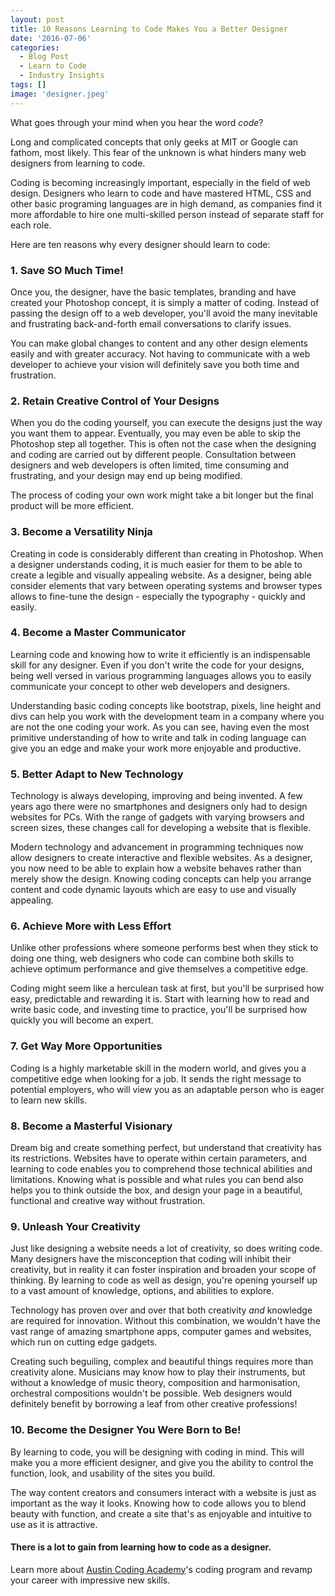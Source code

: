```yaml
---
layout: post
title: 10 Reasons Learning to Code Makes You a Better Designer
date: '2016-07-06'
categories:
  - Blog Post
  - Learn to Code
  - Industry Insights
tags: []
image: 'designer.jpeg'
---
```



What goes through your mind when you hear the word _code_?

Long and complicated concepts that only geeks at MIT or Google can fathom, most likely. This fear of the unknown is what hinders many web designers from learning to code.

Coding is becoming increasingly important, especially in the field of web design. Designers who learn to code and have mastered HTML, CSS and other basic programing languages are in high demand, as companies find it more affordable to hire one multi-skilled person instead of separate staff for each role.



Here are ten reasons why every designer should learn to code:

### **1. Save SO Much Time!**






Once you, the designer, have the basic templates, branding and have created your Photoshop concept, it is simply a matter of coding. Instead of passing the design off to a web developer, you'll avoid the many inevitable and frustrating back-and-forth email conversations to clarify issues.



You can make global changes to content and any other design elements easily and with greater accuracy. Not having to communicate with a web developer to achieve your vision will definitely save you both time and frustration.

### **2. Retain Creative Control of Your Designs**



When you do the coding yourself, you can execute the designs just the way you want them to appear. Eventually, you may even be able to skip the Photoshop step all together. This is often not the case when the designing and coding are carried out by different people. Consultation between designers and web developers is often limited, time consuming and frustrating, and your design may end up being modified.



The process of coding your own work might take a bit longer but the final product will be more efficient.

### **3. Become a Versatility Ninja**






Creating in code is considerably different than creating in Photoshop. When a designer understands coding, it is much easier for them to be able to create a legible and visually appealing website. As a designer, being able consider elements that vary between operating systems and browser types allows to fine-tune the design - especially the typography - quickly and easily.



### **4.  Become a Master Communicator**






Learning code and knowing how to write it efficiently is an indispensable skill for any designer. Even if you don't write the code for your designs, being well versed in various programming languages allows you to easily communicate your concept to other web developers and designers.



Understanding basic coding concepts like bootstrap, pixels, line height and divs can help you work with the development team in a company where you are not the one coding your work. As you can see, having even the most primitive understanding of how to write and talk in coding language can give you an edge and make your work more enjoyable and productive.

### **5.  Better Adapt to New Technology**






Technology is always developing, improving and being invented. A few years ago there were no smartphones and designers only had to design websites for PCs. With the range of gadgets with varying browsers and screen sizes, these changes call for developing a website that is flexible.



Modern technology and advancement in programming techniques now allow designers to create interactive and flexible websites. As a designer, you now need to be able to explain how a website behaves rather than merely show the design. Knowing coding concepts can help you arrange content and code dynamic layouts which are easy to use and visually appealing.

### **6.  Achieve More with Less Effort**






Unlike other professions where someone performs best when they stick to doing one thing, web designers who code can combine both skills to achieve optimum performance and give themselves a competitive edge.



Coding might seem like a herculean task at first, but you'll be surprised how easy, predictable and rewarding it is. Start with learning how to read and write basic code, and investing time to practice, you'll be surprised how quickly you will become an expert.

### **7. Get Way More Opportunities**






Coding is a highly marketable skill in the modern world, and gives you a competitive edge when looking for a job. It sends the right message to potential employers, who will view you as an adaptable person who is eager to learn new skills.



### **8.  Become a Masterful Visionary**






Dream big and create something perfect, but understand that creativity has its restrictions. Websites have to operate within certain parameters, and learning to code enables you to comprehend those technical abilities and limitations. Knowing what is possible and what rules you can bend also helps you to think outside the box, and design your page in a beautiful, functional and creative way without frustration.



### **9.  Unleash Your Creativity**






Just like designing a website needs a lot of creativity, so does writing code. Many designers have the misconception that coding will inhibit their creativity, but in reality it can foster inspiration and broaden your scope of thinking. By learning to code as well as design, you're opening yourself up to a vast amount of knowledge, options, and abilities to explore.



Technology has proven over and over that both creativity _and_ knowledge are required for innovation. Without this combination, we wouldn't have the vast range of amazing smartphone apps, computer games and websites, which run on cutting edge gadgets.

Creating such beguiling, complex and beautiful things requires more than creativity alone. Musicians may know how to play their instruments, but without a knowledge of music theory, composition and harmonisation, orchestral compositions wouldn't be possible. Web designers would definitely benefit by borrowing a leaf from other creative professions!

### **10.  Become the Designer You Were Born to Be!**






By learning to code, you will be designing with coding in mind. This will make you a more efficient designer, and give you the ability to control the function, look, and usability of the sites you build.



The way content creators and consumers interact with a website is just as important as the way it looks. Knowing how to code allows you to blend beauty with function, and create a site that's as enjoyable and intuitive to use as it is attractive.

#### **There is a lot to gain from learning how to code as a designer.**



Learn more about [Austin Coding Academy](//www.austincodingacademy.com/)'s coding program and revamp your career with impressive new skills.

